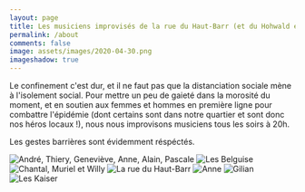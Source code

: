 ```yaml
---
layout: page
title: Les musiciens improvisés de la rue du Haut-Barr (et du Hohwald et du sorbier)
permalink: /about
comments: false
image: assets/images/2020-04-30.png
imageshadow: true
---
```


Le confinement c'est dur, et il ne faut pas que la distanciation sociale mène à l'isolement social.
Pour mettre un peu de gaieté dans la morosité du moment, et en soutien aux femmes et hommes en première ligne pour combattre l'épidémie (dont certains sont dans notre quartier et sont donc nos héros locaux !), nous nous improvisons musiciens tous les soirs à 20h.

Les gestes barrières sont évidemment réspéctés.

![André, Thiery, Geneviève, Anne, Alain, Pascale](gallery/20200411_200557.jpg)
![Les Belguise](gallery/20200411_200618.jpg)
![Chantal, Muriel et Willy](gallery/20200411_200625.jpg)
![La rue du Haut-Barr](gallery/20200419_200102.jpg)
![Anne](gallery/20200419_200128.jpg)
![Gilian](gallery/20200420_200207.jpg)
![Les Kaiser](gallery/20200424_200441.jpg)
